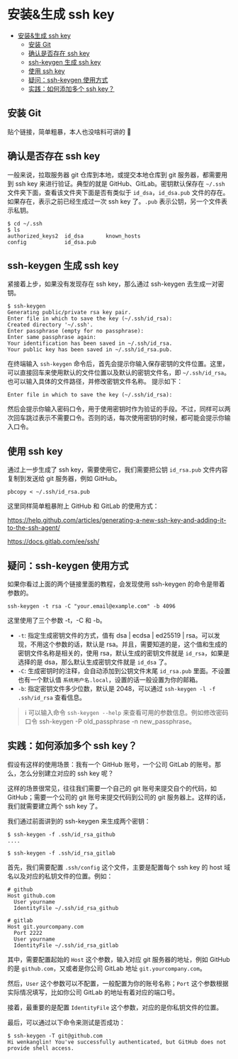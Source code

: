 # 安装&生成 ssh key

* [安装&生成 ssh key](#%E5%AE%89%E8%A3%85%E7%94%9F%E6%88%90-ssh-key)
  * [安装 Git](#%E5%AE%89%E8%A3%85-git)
  * [确认是否存在 ssh key](#%E7%A1%AE%E8%AE%A4%E6%98%AF%E5%90%A6%E5%AD%98%E5%9C%A8-ssh-key)
  * [ssh-keygen 生成 ssh key](#ssh-keygen-%E7%94%9F%E6%88%90-ssh-key)
  * [使用 ssh key](#%E4%BD%BF%E7%94%A8-ssh-key)
  * [疑问：ssh-keygen 使用方式](#%E7%96%91%E9%97%AE%EF%BC%9Assh-keygen-%E4%BD%BF%E7%94%A8%E6%96%B9%E5%BC%8F)
  * [实践：如何添加多个 ssh key？](#%E5%AE%9E%E8%B7%B5%EF%BC%9A%E5%A6%82%E4%BD%95%E6%B7%BB%E5%8A%A0%E5%A4%9A%E4%B8%AA-ssh-key%EF%BC%9F)

## 安装 Git

贴个链接，简单粗暴，本人也没啥料可讲的 :facepunch:

## 确认是否存在 ssh key

一般来说，拉取服务器 git 仓库到本地，或提交本地仓库到 git 服务器，都需要用到 ssh key 来进行验证。典型的就是 GitHub、GitLab。密钥默认保存在 `~/.ssh` 文件夹下面，查看该文件夹下面是否有类似于 `id_dsa`，`id_dsa.pub` 文件的存在。如果存在，表示之前已经生成过一次 ssh key 了。`.pub` 表示公钥，另一个文件表示私钥。

```shell
$ cd ~/.ssh
$ ls
authorized_keys2  id_dsa       known_hosts
config            id_dsa.pub
```

## ssh-keygen 生成 ssh key

紧接着上步，如果没有发现存在 ssh key，那么通过 ssh-keygen 去生成一对密钥。

```shell
$ ssh-keygen
Generating public/private rsa key pair.
Enter file in which to save the key (~/.ssh/id_rsa):
Created directory '~/.ssh'.
Enter passphrase (empty for no passphrase):
Enter same passphrase again:
Your identification has been saved in ~/.ssh/id_rsa.
Your public key has been saved in ~/.ssh/id_rsa.pub.
```

在终端输入 `ssh-keygen` 命令后，首先会提示你输入保存密钥的文件位置。这里，可以直接回车来使用默认的文件位置以及默认的密钥文件名，即 `~/.ssh/id_rsa`。也可以输入具体的文件路径，并修改密钥文件名称。 提示如下：

```shell
Enter file in which to save the key (~/.ssh/id_rsa):
```

然后会提示你输入密码口令，用于使用密钥时作为验证的手段。不过，同样可以两次回车跳过表示不需要口令。否则的话，每次使用密钥的时候，都可能会提示你输入口令。

## 使用 ssh key

通过上一步生成了 ssh key，需要使用它，我们需要把公钥 `id_rsa.pub` 文件内容复制到发送给 git 服务器，例如 GitHub。

```shell
pbcopy < ~/.ssh/id_rsa.pub
```

这里同样简单粗暴附上 GitHub 和 GitLab 的使用方式：

https://help.github.com/articles/generating-a-new-ssh-key-and-adding-it-to-the-ssh-agent/

https://docs.gitlab.com/ee/ssh/

## 疑问：ssh-keygen 使用方式

如果你看过上面的两个链接里面的教程，会发现使用 ssh-keygen 的命令是带着参数的。

```shell
ssh-keygen -t rsa -C "your.email@example.com" -b 4096
```

这里使用了三个参数 -t，-C 和 -b。

- `-t`: 指定生成密钥文件的方式，值有 dsa | ecdsa | ed25519 | rsa。可以发现，不用这个参数的话，默认是 rsa。并且，需要知道的是，这个值和生成的密钥文件名称是相关的，使用 rsa，默认生成的密钥文件就是 `id_rsa`，如果是选择的是 dsa，那么默认生成密钥文件就是 `id_dsa` 了。
- `-C`: 生成密钥时的注释，会自动添加到公钥文件末尾 `id_rsa.pub` 里面。不设置也有一个默认值 `系统用户名.local`，设置的话一般设置为你的邮箱。
- `-b`: 指定密钥文件多少位数，默认是 2048，可以通过 `ssh-keygen -l -f .ssh/id_rsa` 查看信息。

> :information_source: 可以输入命令 `ssh-keygen --help` 来查看可用的参数信息。例如修改密码口令 ssh-keygen -P old_passphrase -n new_passphrase。

## 实践：如何添加多个 ssh key？

假设有这样的使用场景：我有一个 GitHub 账号，一个公司 GitLab 的账号。那么，怎么分别建立对应的 ssh key 呢？

这样的场景很常见，往往我们需要一个自己的 git 账号来提交自个的代码，如 GitHub；需要一个公司的 git 账号来提交代码到公司的 git 服务器上。这样的话，我们就需要建立两个 ssh key 了。

我们通过前面讲到的 ssh-keygen 来生成两个密钥：

```shell
$ ssh-keygen -f .ssh/id_rsa_github
....

$ ssh-keygen -f .ssh/id_rsa_gitlab
```

首先，我们需要配置 `.ssh/config` 这个文件，主要是配置每个 ssh key 的 host 域名以及对应的私钥文件的位置。例如：

```shell
# github
Host github.com
  User yourname
  IdentityFile ~/.ssh/id_rsa_github

# gitlab
Host git.yourcompany.com
  Port 2222
  User yourname
  IdentityFile ~/.ssh/id_rsa_gitlab
```

其中，需要配置起始的 `Host` 这个参数，输入对应 git 服务器的地址，例如 GitHub 的是 `github.com`，又或者是你公司 GitLab 地址 `git.yourcompany.com`。

然后，`User` 这个参数可以不配置，一般配置为你的账号名称；`Port` 这个参数根据实际情况填写，比如你公司 GitLab 的地址有着对应的端口号。

接着，最重要的是配置 `IdentityFile` 这个参数，对应的是你私钥文件的位置。

最后，可以通过以下命令来测试是否成功：

```shell
$ ssh-keygen -T git@github.com
Hi wenkanglin! You've successfully authenticated, but GitHub does not provide shell access.
```
